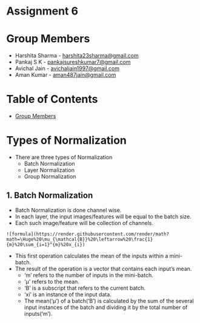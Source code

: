 # Assignment 6

# Group Members
- Harshita Sharma - harshita23sharma@gmail.com
- Pankaj S K - pankajsureshkumar7@gmail.com
- Avichal Jain - avichaljain1997@gmail.com
- Aman Kumar - aman487jain@gmail.com

# Table of Contents
- [Group Members](https://github.com/amanjain487/tsai-eva6/blob/main/Assignments/S6/README.md#group-members)





# Types of Normalization
- There are three types of Normalization
    - Batch Normalization
    - Layer Normalization
    - Group Normalization

## 1. Batch Normalization
- Batch Normalization is done channel wise.
- In each layer, the input images/features will be equal to the batch size.
- Each such image/feature will be collection of channels.
```
![formula](https://render.githubusercontent.com/render/math?math=\Huge%20\mu_{\mathcal{B}}%20\leftarrow%20\frac{1}{m}%20\sum_{i=1}^{m}%20x_{i})
```
- This first operation calculates the mean of the inputs within a mini-batch. 
- The result of the operation is a vector that contains each input’s mean.
    - ‘m’ refers to the number of inputs in the mini-batch.
    - ‘µ’ refers to the mean.
    - ‘B’ is a subscript that refers to the current batch.
    - ‘xi’ is an instance of the input data.
    - The mean(‘µ’) of a batch(‘B’) is calculated by the sum of the several input instances of the batch and dividing it by the total number of inputs(‘m’).

